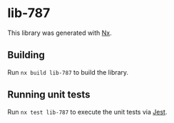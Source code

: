 # lib-787

This library was generated with [Nx](https://nx.dev).

## Building

Run `nx build lib-787` to build the library.

## Running unit tests

Run `nx test lib-787` to execute the unit tests via [Jest](https://jestjs.io).
